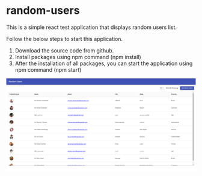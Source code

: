 # random-users
This is a simple react test application that displays random users list.

Follow the below steps to start this application.
1) Download the source code from github.
2) Install packages using npm command (npm install)
3) After the installation of all packages, you can start the application using npm command (npm start)

![page](/documents/landing-page.PNG)
